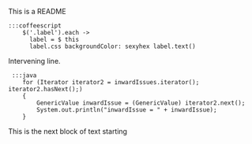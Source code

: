  This is a README

    :::coffeescript
        $('.label').each ->
          label = $ this
          label.css backgroundColor: sexyhex label.text()

Intervening line.

     :::java
        for (Iterator iterator2 = inwardIssues.iterator(); iterator2.hasNext();)
        {
            GenericValue inwardIssue = (GenericValue) iterator2.next();
            System.out.println("inwardIssue = " + inwardIssue);
        }

This is the next block of text starting
